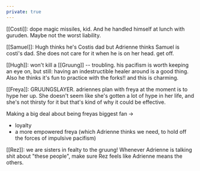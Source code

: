 ```yaml
---
private: true
---
```


[[Costi]]: dope magic missiles, kid. And he handled himself at lunch with guruden. Maybe not the worst liability.

[[Samuel]]: Hugh thinks he's Costis dad but Adrienne thinks Samuel is costi's dad. She does not care for it when he is on her head. get off. 

[[Hugh]]: won't kill a [[Gruung]] -- troubling. his pacifism is worth keeping an eye on, but still: having an indestructible healer around is a good thing. Also he thinks it's fun to practice with the forks!! and this is charming. 

[[Freya]]: GRUUNGSLAYER. adriennes plan with freya at the moment is to hype her up. She doesn't seem like she's gotten a lot of hype in her life, and she's not thirsty for it but that's kind of why it could be effective. 

Making a big deal about being freyas biggest fan -> 
- loyalty
- a more empowered freya (which Adrienne thinks we need, to hold off the forces of impulsive pacifism)

[[Rez]]: we are sisters in fealty to the gruung! Whenever Adrienne is talking shit about "these people", make sure Rez feels like Adrienne means the others.  

